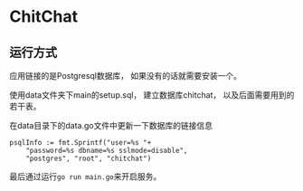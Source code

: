 # ChitChat

## 运行方式
应用链接的是Postgresql数据库， 如果没有的话就需要安装一个。  

使用data文件夹下main的setup.sql， 建立数据库chitchat， 以及后面需要用到的若干表。

在data目录下的data.go文件中更新一下数据库的链接信息

```
psqlInfo := fmt.Sprintf("user=%s "+
    "password=%s dbname=%s sslmode=disable",
    "postgres", "root", "chitchat")

```

最后通过运行`go run main.go`来开启服务。